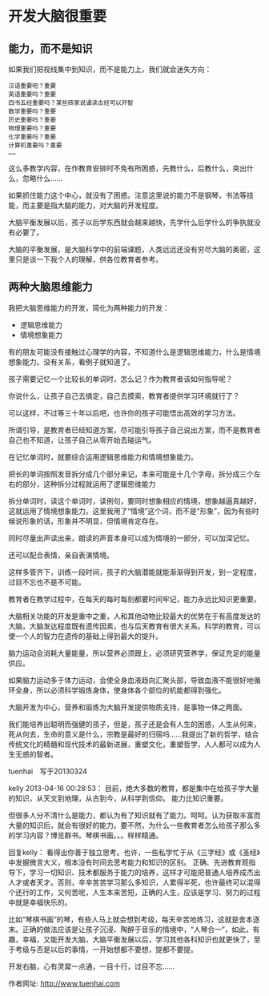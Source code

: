 # 开发大脑很重要　

## 能力，而不是知识

如果我们把视线集中到知识，而不是能力上，我们就会迷失方向：

	汉语重要吧？重要
	英语重要吗？重要
	四书五经重要吗？某些砖家说诵读古经可以开智
	数学重要吗？重要
	历史重要吗？重要
	物理重要吗？重要
	化学重要吗？重要
	计算机重要吗？重要
	……


这么多教学内容，在作教育安排时不免有所困惑，先教什么，后教什么，突出什么，忽略什么……

如果抓住能力这个中心，就没有了困惑。注意这里说的能力不是钢琴，书法等技能，而主要是指大脑的能力，对大脑的开发程度。

大脑平衡发展以后，孩子以后学东西就会越来越快，先学什么后学什么的争执就没有必要了。

大脑的平衡发展，是大脑科学中的前端课题，人类远远还没有穷尽大脑的奥密，这里只是谈一下我个人的理解，供各位教育者参考。

## 两种大脑思维能力

我把大脑思维能力的开发，简化为两种能力的开发：

- 逻辑思维能力
- 情境想象能力

有的朋友可能没有接触过心理学的内容，不知道什么是逻辑思维能力，什么是情境想象能力。没有关系，看例子就知道了。

孩子需要记忆一个比较长的单词时，怎么记？作为教育者该如何指导呢？

你说什么，让孩子自己去搞定，自己去摸索，教育者提供学习环境就行了？

可以这样，不过等三十年以后吧，也许你的孩子可能悟出高效的学习方法。

所谓引导，是教育者已经知道方案，尽可能引导孩子自己说出方案，而不是教育者自己也不知道，让孩子自己从零开始去碰运气。

在记忆单词时，就要综合运用逻辑思维能力和情境想象能力。

把长的单词按照发音拆分成几个部分来记，本来可能是十几个字母，拆分成三个左右的部分，这种拆分过程就运用了逻辑思维能力

拆分单词时，读这个单词时，读例句，要同时想象相应的情境，想象越逼真越好，这就运用了情境想象能力。这里我用了“情境”这个词，而不是“形象”，因为有些时候说形象的话，形象并不明显，但情境肯定存在。

同时尽量出声读出来，朗读的声音本身可以成为情境的一部分，可以加深记忆。

还可以配合表情，亲自表演情境。

这样多管齐下，训练一段时间，孩子的大脑潜能就能渐渐得到开发，到一定程度，过目不忘也不是不可能。

教育者在教学过程中，在每天的每时每刻都要时间牢记，能力永远比知识更重要。

大脑相关功能的开发是重中之重，人和其他动物比较最大的优势在于有高度发达的大脑，大脑发达程度既有遗传因素，也与后天教育有很大关系。科学的教育，可以使一个人的智力在遗传的基础上得到最大的提升。

脑力运动会消耗大量能量，所以营养必须跟上，必须研究营养学，保证充足的能量供应。

如果脑力运动多于体力运动，会使全身血液趋向汇聚头部，导致血液不能很好地循环全身，所以必须科学锻炼身体，使身体各个部位的机能都得到强化。

大脑开发为中心，营养和锻炼为大脑开发提供物质支持，是事物一体之两面。

我们能培养出聪明而强健的孩子，但是，孩子还是会有人生的困惑，人生从何来，死从何去，生命的意义是什么，宗教是最好的归宿吗......我提出了新的哲学，结合传统文化的精髓和现代技术的最新进展，重塑文化，重塑哲学，人人都可以成为人生无惑的智者。


tuenhai　写于20130324


kelly 2013-04-16 00:28:53：
目前，绝大多数的教育，都是集中在给孩子学大量的知识，从天文到地理，从古到今，从科学到信仰。
能力比知识重要。

但很多人分不清什么是能力，都认为有了知识就有了能力。呵呵。认为获取丰富而大量的知识后，就会有很好的能力。要不然，为什么一些教育者怎么给孩子那么多的学习内容？博览群书。琴棋书画。。。样样精通。


回复kelly：
看得出你善于独立思考。也许，一些私学忙于从《三字经》或《圣经》中发掘微言大义，根本没有时间去思考能力和知识的区别。
正确、先进教育观指导下，学习一切知识、技术都服务于能力的培养，这样才可能把普通人培养成杰出人才或者天才。否则，辛辛苦苦学习那么多知识，人累得半死，也许最终可以混得个还行的工作，又何苦呢，人生本来苦短，正确的人生，应该是学习、努力的过程中就是幸福快乐的。

比如“琴棋书画”的琴，有些人马上就会想到考级，每天辛苦地练习，这就是舍本逐末。正确的做法应该是让孩子沉浸、陶醉于音乐的情境中，“人琴合一”，如此，有趣，幸福，又能开发大脑，大脑平衡发展以后，学习其他各科知识也就更快了，至于考级与否是以后的事情，一开始想都不要想，提都不要提。

开发右脑，心有灵犀一点通，一目十行，过目不忘......


作者网址:   http://www.tuenhai.com